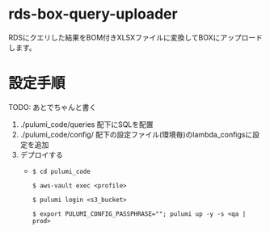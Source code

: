 # rds-box-query-uploader

RDSにクエリした結果をBOM付きXLSXファイルに変換してBOXにアップロードします。

# 設定手順

TODO: あとでちゃんと書く

1. ./pulumi_code/queries 配下にSQLを配置
1. ./pulumi_code/config/ 配下の設定ファイル(環境毎)のlambda_configsに設定を追加
1. デプロイする
   - ```
     $ cd pulumi_code

     $ aws-vault exec <profile>

     $ pulumi login <s3_bucket>

     $ export PULUMI_CONFIG_PASSPHRASE=""; pulumi up -y -s <qa | prod>
     ```  
